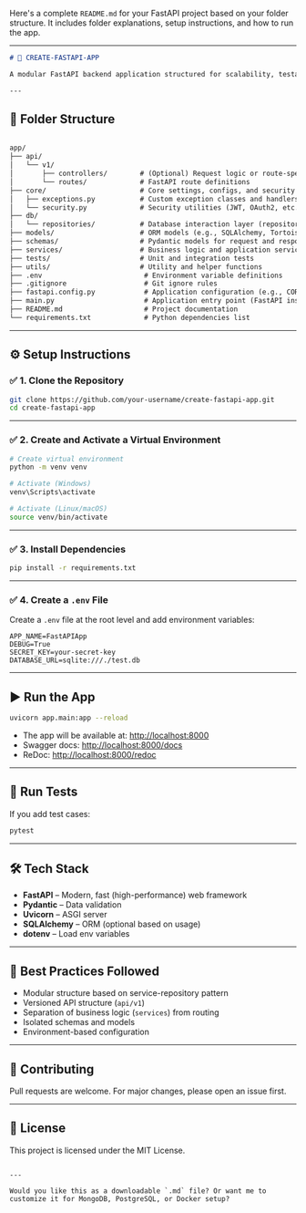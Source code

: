 Here's a complete `README.md` for your FastAPI project based on your folder structure. It includes folder explanations, setup instructions, and how to run the app.

---

```markdown
# 🚀 CREATE-FASTAPI-APP

A modular FastAPI backend application structured for scalability, testability, and clean architecture.

---
```
## 📁 Folder Structure
```markdown

app/
├── api/
│   └── v1/
│       ├── controllers/        # (Optional) Request logic or route-specific handlers
│       └── routes/             # FastAPI route definitions
├── core/                       # Core settings, configs, and security utilities
│   ├── exceptions.py           # Custom exception classes and handlers
│   └── security.py             # Security utilities (JWT, OAuth2, etc.)
├── db/
│   └── repositories/           # Database interaction layer (repository pattern)
├── models/                     # ORM models (e.g., SQLAlchemy, Tortoise)
├── schemas/                    # Pydantic models for request and response validation
├── services/                   # Business logic and application services
├── tests/                      # Unit and integration tests
├── utils/                      # Utility and helper functions
├── .env                         # Environment variable definitions
├── .gitignore                   # Git ignore rules
├── fastapi.config.py            # Application configuration (e.g., CORS, startup events)
├── main.py                      # Application entry point (FastAPI instance)
├── README.md                    # Project documentation
└── requirements.txt             # Python dependencies list


````

---

## ⚙️ Setup Instructions

### ✅ 1. Clone the Repository

```bash
git clone https://github.com/your-username/create-fastapi-app.git
cd create-fastapi-app
````

---

### ✅ 2. Create and Activate a Virtual Environment

```bash
# Create virtual environment
python -m venv venv

# Activate (Windows)
venv\Scripts\activate

# Activate (Linux/macOS)
source venv/bin/activate
```

---

### ✅ 3. Install Dependencies

```bash
pip install -r requirements.txt
```

---

### ✅ 4. Create a `.env` File

Create a `.env` file at the root level and add environment variables:

```env
APP_NAME=FastAPIApp
DEBUG=True
SECRET_KEY=your-secret-key
DATABASE_URL=sqlite:///./test.db
```

---

## ▶️ Run the App

```bash
uvicorn app.main:app --reload
```

- The app will be available at: [http://localhost:8000](http://localhost:8000)
- Swagger docs: [http://localhost:8000/docs](http://localhost:8000/docs)
- ReDoc: [http://localhost:8000/redoc](http://localhost:8000/redoc)

---

## 🧪 Run Tests

If you add test cases:

```bash
pytest
```

---

## 🛠 Tech Stack

- **FastAPI** – Modern, fast (high-performance) web framework
- **Pydantic** – Data validation
- **Uvicorn** – ASGI server
- **SQLAlchemy** – ORM (optional based on usage)
- **dotenv** – Load env variables

---

## 📌 Best Practices Followed

- Modular structure based on service-repository pattern
- Versioned API structure (`api/v1`)
- Separation of business logic (`services`) from routing
- Isolated schemas and models
- Environment-based configuration

---

## 🤝 Contributing

Pull requests are welcome. For major changes, please open an issue first.

---

## 📄 License

This project is licensed under the MIT License.

```

---

Would you like this as a downloadable `.md` file? Or want me to customize it for MongoDB, PostgreSQL, or Docker setup?
```
